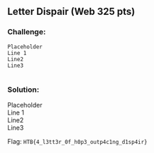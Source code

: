 ## Letter Dispair (Web 325 pts)  
### Challenge:  
```
Placeholder    
Line 1    
Line2    
Line3    
  
```
  
### Solution:  
Placeholder    
Line 1    
Line2    
Line3    
  
  
Flag: `HTB{4_l3tt3r_0f_h0p3_outp4c1ng_d1sp4ir}`  
  
